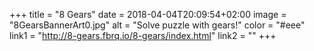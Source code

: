 +++
title = "8 Gears"
date = 2018-04-04T20:09:54+02:00
image = "8GearsBannerArt0.jpg"
alt = "Solve puzzle with gears!"
color = "#eee"
link1 = "http://8-gears.fbrq.io/8-gears/index.html"
link2 = ""
+++